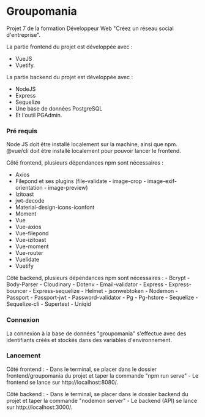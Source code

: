 # Groupomania #

Projet 7 de la formation Développeur Web "Créez un réseau social d'entreprise".

La partie frontend du projet est développée avec : 
- VueJS 
- Vuetify.

La partie backend du projet est développée avec :
- NodeJS
- Express
- Sequelize 
- Une base de données PostgreSQL 
- Et l'outil PGAdmin.

### Pré requis ###

Node JS doit être installé localement sur la machine, ainsi que npm.
@vue/cli doit être installé localement pour pouvoir lancer le frontend.

Côté frontend, plusieurs dépendances npm sont nécessaires : 
- Axios
- Filepond et ses plugins (file-validate - image-crop - image-exif-orientation - image-preview)
- Izitoast
- jwt-decode
- Material-design-icons-iconfont
- Moment
- Vue
- Vue-axios
- Vue-filepond
- Vue-izitoast
- Vue-moment
- Vue-router
- Vuelidate
- Vuetify

Côté backend, plusieurs dépendances npm sont nécessaires : 
    - Bcrypt
    - Body-Parser
    - Cloudinary
    - Dotenv
    - Email-validator
    - Express
    - Express-bouncer
    - Express-sequelize
    - Helmet
    - jsonwebtoken
    - Nodemon
    - Passport
    - Passport-jwt
    - Password-validator
    - Pg
    - Pg-hstore
    - Sequelize
    - Sequelize-cli
    - Supertest
    - Uniqid

### Connexion ###
La connexion à la base de données "groupomania" s'effectue avec des identifiants créés et stockés dans des variables d'environnement.

### Lancement ###

Côté frontend : 
    - Dans le terminal, se placer dans le dossier frontend/groupomania du projet et taper la commande "npm run serve"
    - Le frontend se lance sur http://localhost:8080/.

Côté backend : 
    - Dans le terminal, se placer dans le dossier backend du projet et taper la commande "nodemon server"
    - Le backend (API) se lance sur http://localhost:3000/.


